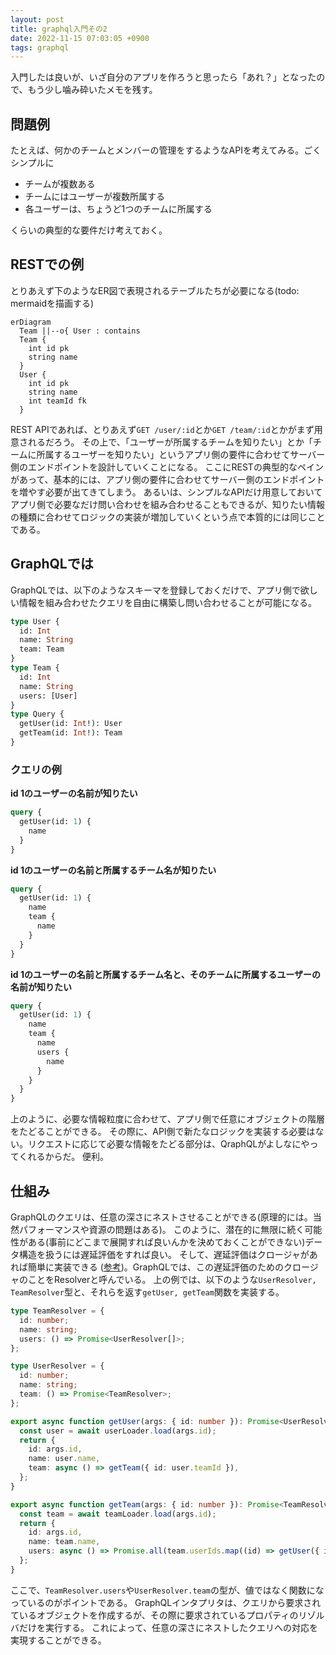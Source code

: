 ```yaml
---
layout: post
title: graphql入門その2
date: 2022-11-15 07:03:05 +0900
tags: graphql
---
```


入門したは良いが、いざ自分のアプリを作ろうと思ったら「あれ？」となったので、もう少し噛み砕いたメモを残す。

## 問題例

たとえば、何かのチームとメンバーの管理をするようなAPIを考えてみる。ごくシンプルに

- チームが複数ある
- チームにはユーザーが複数所属する
- 各ユーザーは、ちょうど1つのチームに所属する

くらいの典型的な要件だけ考えておく。

## RESTでの例

とりあえず下のようなER図で表現されるテーブルたちが必要になる(todo: mermaidを描画する)

``` mermaid
erDiagram
  Team ||--o{ User : contains
  Team {
    int id pk
    string name
  }
  User {
    int id pk
    string name
    int teamId fk
  }
```

REST APIであれば、とりあえず`GET /user/:id`とか`GET /team/:id`とかがまず用意されるだろう。
その上で、「ユーザーが所属するチームを知りたい」とか「チームに所属するユーザーを知りたい」というアプリ側の要件に合わせてサーバー側のエンドポイントを設計していくことになる。
ここにRESTの典型的なペインがあって、基本的には、アプリ側の要件に合わせてサーバー側のエンドポイントを増やす必要が出てきてしまう。
あるいは、シンプルなAPIだけ用意しておいてアプリ側で必要なだけ問い合わせを組み合わせることもできるが、知りたい情報の種類に合わせてロジックの実装が増加していくという点で本質的には同じことである。

## GraphQLでは

GraphQLでは、以下のようなスキーマを登録しておくだけで、アプリ側で欲しい情報を組み合わせたクエリを自由に構築し問い合わせることが可能になる。

```graphql
type User {
  id: Int
  name: String
  team: Team
}
type Team {
  id: Int
  name: String
  users: [User]
}
type Query {
  getUser(id: Int!): User
  getTeam(id: Int!): Team
}
```

### クエリの例
**id 1のユーザーの名前が知りたい**
``` graphql
query {
  getUser(id: 1) {
    name
  }
}
```

**id 1のユーザーの名前と所属するチーム名が知りたい**

``` graphql
query {
  getUser(id: 1) {
    name
    team {
      name
    }
  }
}
```

**id 1のユーザーの名前と所属するチーム名と、そのチームに所属するユーザーの名前が知りたい**

``` graphql
query {
  getUser(id: 1) {
    name
    team {
      name
      users {
        name
      }
    }
  }
}
```

上のように、必要な情報粒度に合わせて、アプリ側で任意にオブジェクトの階層をたどることができる。
その際に、API側で新たなロジックを実装する必要はない。リクエストに応じて必要な情報をたどる部分は、QraphQLがよしなにやってくれるからだ。
便利。

## 仕組み

GraphQLのクエリは、任意の深さにネストさせることができる(原理的には。当然パフォーマンスや資源の問題はある)。
このように、潜在的に無限に続く可能性がある(事前にどこまで展開すれば良いんかを決めておくことができない)データ構造を扱うには遅延評価をすれば良い。
そして、遅延評価はクロージャがあれば簡単に実装できる ([参考][sicp])。GraphQLでは、この遅延評価のためのクロージャのことをResolverと呼んでいる。
上の例では、以下のような`UserResolver, TeamResolver`型と、それらを返す`getUser, getTeam`関数を実装する。

``` typescript
type TeamResolver = {
  id: number;
  name: string;
  users: () => Promise<UserResolver[]>;
};

type UserResolver = {
  id: number;
  name: string;
  team: () => Promise<TeamResolver>;
};

export async function getUser(args: { id: number }): Promise<UserResolver> {
  const user = await userLoader.load(args.id);
  return {
    id: args.id,
    name: user.name,
    team: async () => getTeam({ id: user.teamId }),
  };
}

export async function getTeam(args: { id: number }): Promise<TeamResolver> {
  const team = await teamLoader.load(args.id);
  return {
    id: args.id,
    name: team.name,
    users: async () => Promise.all(team.userIds.map((id) => getUser({ id }))),
  };
}
```

ここで、`TeamResolver.users`や`UserResolver.team`の型が、値ではなく関数になっているのがポイントである。
GraphQLインタプリタは、クエリから要求されているオブジェクトを作成するが、その際に要求されているプロパティのリゾルバだけを実行する。
これによって、任意の深さにネストしたクエリへの対応を実現することができる。

<!-- link -->
[sicp]: https://mitp-content-server.mit.edu/books/content/sectbyfn/books_pres_0/6515/sicp.zip/full-text/book/book-Z-H-24.html#%_sec_3.5
